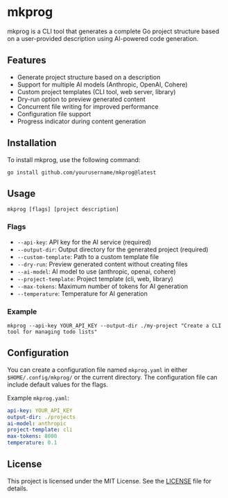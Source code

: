 # mkprog

mkprog is a CLI tool that generates a complete Go project structure based on a user-provided description using AI-powered code generation.

## Features

- Generate project structure based on a description
- Support for multiple AI models (Anthropic, OpenAI, Cohere)
- Custom project templates (CLI tool, web server, library)
- Dry-run option to preview generated content
- Concurrent file writing for improved performance
- Configuration file support
- Progress indicator during content generation

## Installation

To install mkprog, use the following command:

```
go install github.com/yourusername/mkprog@latest
```

## Usage

```
mkprog [flags] [project description]
```

### Flags

- `--api-key`: API key for the AI service (required)
- `--output-dir`: Output directory for the generated project (required)
- `--custom-template`: Path to a custom template file
- `--dry-run`: Preview generated content without creating files
- `--ai-model`: AI model to use (anthropic, openai, cohere)
- `--project-template`: Project template (cli, web, library)
- `--max-tokens`: Maximum number of tokens for AI generation
- `--temperature`: Temperature for AI generation

### Example

```
mkprog --api-key YOUR_API_KEY --output-dir ./my-project "Create a CLI tool for managing todo lists"
```

## Configuration

You can create a configuration file named `mkprog.yaml` in either `$HOME/.config/mkprog/` or the current directory. The configuration file can include default values for the flags.

Example `mkprog.yaml`:

```yaml
api-key: YOUR_API_KEY
output-dir: ./projects
ai-model: anthropic
project-template: cli
max-tokens: 8000
temperature: 0.1
```

## License

This project is licensed under the MIT License. See the [LICENSE](LICENSE) file for details.

